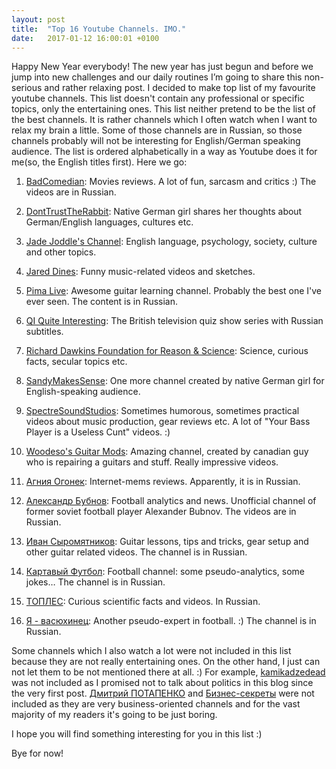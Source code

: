 ```yaml
---
layout: post
title:  "Top 16 Youtube Channels. IMO."
date:   2017-01-12 16:00:01 +0100
---
```

Happy New Year everybody! The new year has just begun and before we jump into
new challenges and our daily routines I’m going to share this non-serious and
rather relaxing post. I decided to make top list of my favourite youtube
channels. This list doesn't contain any professional or specific topics, only
the entertaining ones. This list neither pretend to be the list of the best
channels. It is rather channels which I often watch when I want to relax my
brain a little. Some of those channels are in Russian, so those channels
probably will not be interesting for English/German speaking audience. The list
is ordered alphabetically in a way as Youtube does it for me(so, the English
titles first). Here we go:

1. [BadComedian](https://www.youtube.com/channel/UC6cqazSR6CnVMClY0bJI0Lg):
    Movies reviews. A lot of fun, sarcasm and critics :) The videos are in Russian.

2. [DontTrustTheRabbit](https://www.youtube.com/channel/UC1-MpIG20o6kzsu1I5SLXpQ):
    Native German girl shares her thoughts about German/English languages,
    cultures etc.

3. [Jade Joddle's Channel](https://www.youtube.com/channel/UC0MJBC99PMd86hDbaRTFmWg):
    English language, psychology, society, culture and other topics.

4. [Jared Dines](https://www.youtube.com/channel/UCJcYRr8rpsxVPfWA5vkuxFw):
    Funny music-related videos and sketches.

5. [Pima Live](https://www.youtube.com/channel/UCEb4vwhFFJcO8w-TrR8iRNw): Awesome guitar
    learning channel. Probably the best one I've ever seen. The content is in Russian.

6. [QI Quite Interesting](https://www.youtube.com/channel/UCtk3OPc31bHfVvvzC5ru04w):
    The British television quiz show series with Russian subtitles.

7. [Richard Dawkins Foundation for Reason & Science](https://www.youtube.com/user/richarddawkinsdotnet/videos):
    Science, curious facts, secular topics etc.

8. [SandyMakesSense](https://www.youtube.com/channel/UCHGStxgm6fOP_p9TdIYJiLg):
    One more channel created by native German girl for English-speaking audience.

9. [SpectreSoundStudios](https://www.youtube.com/channel/UC-f76NUQN5M-Z0cd0MOP5xw):
    Sometimes humorous, sometimes practical videos about music production, gear
    reviews etc. A lot of "Your Bass Player is a Useless Cunt" videos. :)

10. [Woodeso's Guitar Mods](https://www.youtube.com/channel/UCNk-8pDv1tGMRml9b472qsQ): Amazing
    channel, created by canadian guy who is repairing a guitars and stuff. Really impressive videos.

11. [Агния Огонек](https://www.youtube.com/channel/UCD8cMdbEEcdIJsVtvwm836w): Internet-mems
    reviews. Apparently, it is in Russian.

12. [Александр Бубнов](https://www.youtube.com/channel/UCj49b9QYnEu_oqy-1HyXG8A):
    Football analytics and news. Unofficial channel of former soviet football
    player Alexander Bubnov. The videos are in Russian.

13. [Иван Сыромятников](https://www.youtube.com/channel/UCHImITX13FKpk7tPk8kO7-w):
    Guitar lessons, tips and tricks, gear setup and other guitar related videos.
    The channel is in Russian.

14. [Картавый Футбол](https://www.youtube.com/channel/UCYKXkKRqQqCoIAHG0_N32QQ):
    Football channel: some pseudo-analytics, some jokes… The channel is in Russian.

15. [ТОПЛЕС](https://www.youtube.com/channel/UC2Ru64PHqW4FxoP0xhQRvJg): Curious
    scientific facts and videos. In Russian.

16. [Я - васюхинец](https://www.youtube.com/channel/UCgG-B2hs6kjh4Fv_uNYukZQ):
    Another pseudo-expert in football. :) The channel is in Russian.


Some channels which I also watch a lot were not included in this list because
they are not really entertaining ones. On the other hand, I just can not let
them to be not mentioned there at all. :) For example, [kamikadzedead](https://www.youtube.com/channel/UCDbsY8C1eQJ5t6KBv9ds-ag)
was not included as I promised not to talk about politics in this blog since the very first post.
[Дмитрий ПОТАПЕНКО](https://www.youtube.com/channel/UC54SBo5_usXGEoybX1ZVETQ) and
[Бизнес-секреты](https://www.youtube.com/channel/UC_ErLqdnmXGMH-pccUQjwyA)
were not included as they are very business-oriented channels and for the vast
majority of my readers it's going to be just boring.

I hope you will find something interesting for you in this list :)

Bye for now!